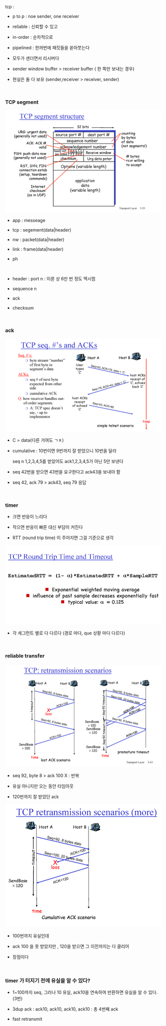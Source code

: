 tcp : 

- p to p : noe sender, one receiver

- reliable : 신뢰할 수 있고

- in-order : 순차적으로

- pipelined : 한꺼번에 패킷들을 쏟아붓는다

- 모두가 센더면서 리시버다

- sender window buffer > receiver buffer ( 한 쪽만 보내는 경우)

- 현실은 둘 다 보유 (sender,receiver > receiver, sender)

    

### TCP segment

![](230401_네트워크6_전송2_assets/2023-04-02-17-12-00-image.png)

- app : messeage

- tcp : segement(data|header)

- nw : packet(data|header)

- link : frame(data|header)

- ph

    

- header : port n : 이론 상 6만 번 정도 맥시멈

- sequence n

- ack

- checksum

    

### ack

![](230401_네트워크6_전송2_assets/2023-04-02-17-16-03-image.png)

- C = data(다른 거여도 ㄱㅊ)

- cumulative : 10번이면 9번까지 잘 받았으니 10번을 달라
  
  seq n 1,2,3,4,5를 받았어도 ack1,2,3,4,5가 아닌 5만 보낸다

- seq 42번을 받으면 43번을 요구한다고 ack43을 보내야 함

- seq 42, ack 79 > ack43, seq 79 응답 

    

### timer

- 크면 반응이 느리다

- 작으면 반응이 빠른 대신 부담이 커진다

- RTT (round trip time) 이 주어지면 그걸 기준으로 생각

![](230401_네트워크6_전송2_assets/2023-04-02-17-34-46-image.png)

- 각 세그먼트 별로 다 다르다 (경로 마다, que 상황 마다 다르다)

    

### reliable transfer

![](230401_네트워크6_전송2_assets/2023-04-02-17-38-22-image.png)

- seq 92, byte 8  > ack 100 X : 반복

- 유실 아니지만 오는 동안 타임아웃

- 120번까지 잘 받았단 ack

![](230401_네트워크6_전송2_assets/2023-04-02-17-40-40-image.png)

- 100번까지 유실인데

- ack 100 을 못 받았지만 , 120을 받으면 그 이전까지는 다 클리어

- 장점이다

    

### timer 가 터지기 전에 유실을 알 수 있다?

- 1~100까지 seq, 그러나 10 유실, ack10을 연속하여 반환하면 유실을 알 수 있다. (3번)

- 3dup ack : ack10, ack10, ack10, ack10 : 총 4번째 ack

- fast retransmit


